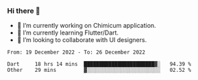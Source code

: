 ### Hi there 👋

<!--
**devcat37/devcat37** is a ✨ _special_ ✨ repository because its `README.md` (this file) appears on your GitHub profile.-->


- 🔭 I’m currently working on Chimicum application.
- 🌱 I’m currently learning Flutter/Dart.
- 👯 I’m looking to collaborate with UI designers.
<!-- - 🤔 I’m looking for help with ... -->

<!--START_SECTION:waka-->

```text
From: 19 December 2022 - To: 26 December 2022

Dart     18 hrs 14 mins  ███████████████████████▓░   94.39 %
Other    29 mins         ▓░░░░░░░░░░░░░░░░░░░░░░░░   02.52 %
```

<!--END_SECTION:waka-->

